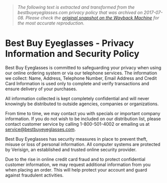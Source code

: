 > *The following text is extracted and transformed from the bestbuyeyeglasses.com privacy policy that was archived on 2017-07-08. Please check the [original snapshot on the Wayback Machine](https://web.archive.org/web/20170708113652id_/https%3A//www.bestbuyeyeglasses.com/faq/privacy-information-and-security-policy) for the most accurate reproduction.*

# Best Buy Eyeglasses - Privacy Information and Security Policy

Best Buy Eyeglasses is committed to safeguarding your privacy when using our online ordering system or via our telephone services. The information we collect: Name, Address, Telephone Number, Email Address and Credit Card Information is used only to complete and verify transactions and ensure delivery of your purchases.

All information collected is kept completely confidential and will never knowingly be distributed to outside agencies, companies or organizations.

From time to time, we may contact you with specials or important company information. If you do not wish to be included on our distribution list, please contact customer service by calling 1-800-501-4002 or emailing us at service@bestbuyeyeglasses.com.

Best Buy Eyeglasses has security measures in place to prevent theft, misuse or loss of personal information. All computer systems are protected by Verisign, an established and trusted online security provider.

Due to the rise in online credit card fraud and to protect confidential customer information, we may request additional information from you when placing an order. This will help protect your account and guard against fraudulent activities.

